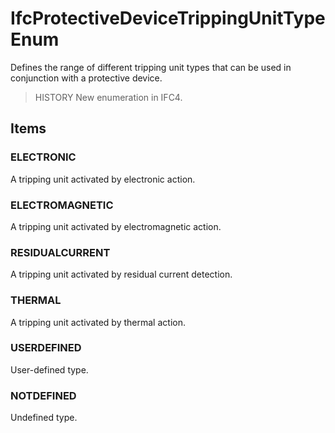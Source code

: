 # IfcProtectiveDeviceTrippingUnitTypeEnum

Defines the range of different tripping unit types that can be used in conjunction with a protective device.
<!-- end of short definition -->


> HISTORY New enumeration in IFC4.

## Items

### ELECTRONIC
A tripping unit activated by electronic action.

### ELECTROMAGNETIC
A tripping unit activated by electromagnetic action.

### RESIDUALCURRENT
A tripping unit activated by residual current detection.

### THERMAL
A tripping unit activated by thermal action.

### USERDEFINED
User-defined type.

### NOTDEFINED
Undefined type.
